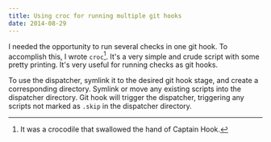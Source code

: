 ```yaml
---
title: Using croc for running multiple git hooks
date: 2014-08-29
---
```


I needed the opportunity to run several checks in one git hook. To accomplish
this, I wrote `croc`[^1]. It's a very simple and crude script with some pretty
printing. It's very useful for running checks as git hooks.

To use the dispatcher, symlink it to the desired git hook stage, and create a
corresponding directory. Symlink or move any existing scripts into the
dispatcher directory. Git hook will trigger the dispatcher, triggering any
scripts not marked as `.skip` in the dispatcher directory.

[^1]: It was a crocodile that swallowed the hand of Captain Hook.
